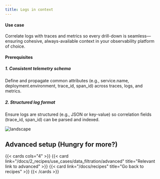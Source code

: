 ```yaml
---
title: Logs in context
---
```


#### Use case

Correlate logs with traces and metrics so every drill-down is seamless—ensuring cohesive, always-available context in your observability platform of choice.

#### Prerequisites

##### 1. Consistent telemetry schema

Define and propagate common attributes (e.g., service.name, deployment.environment, trace_id, span_id) across traces, logs, and metrics.

##### 2. Structured log format

Ensure logs are structured (e.g., JSON or key-value) so correlation fields (trace_id, span_id) can be parsed and indexed.


<!-- Replace image when content available -->
![landscape](/images/nothing_to_see_here.png)

## Advanced setup (Hungry for more?)

{{< cards cols="4" >}}
  {{< card link="/docs/2_recipes/use_cases/data_filtration/advanced" title="Relevant link to advanced" >}}
  {{< card link="/docs/recipes" title="Go back to recipes" >}}
{{< /cards >}}

